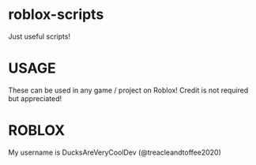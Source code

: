 # roblox-scripts
Just useful scripts!


# USAGE
These can be used in any game / project on Roblox!
Credit is not required but appreciated!


# ROBLOX
My username is DucksAreVeryCoolDev (@treacleandtoffee2020)
